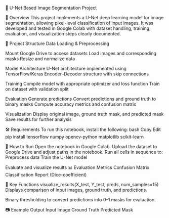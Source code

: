 🧠 U-Net Based Image Segmentation Project

📌 Overview
This project implements a U-Net deep learning model for image segmentation, allowing pixel-level classification of input images.
It was developed and tested in Google Colab with dataset handling, training, evaluation, and visualization steps clearly documented.

📂 Project Structure
Data Loading & Preprocessing

Mount Google Drive to access datasets
Load images and corresponding masks
Resize and normalize data

Model Architecture
U-Net architecture implemented using TensorFlow/Keras
Encoder–Decoder structure with skip connections

Training
Compile model with appropriate optimizer and loss function
Train on dataset with validation split

Evaluation
Generate predictions
Convert predictions and ground truth to binary masks
Compute accuracy metrics and confusion matrix

Visualization
Display original image, ground truth mask, and predicted mask
Save results for further analysis

🛠️ Requirements
To run this notebook, install the following:
bash
Copy
Edit
pip install tensorflow numpy opencv-python matplotlib scikit-learn

🚀 How to Run
Open the notebook in Google Colab.
Upload the dataset to Google Drive and adjust paths in the notebook.
Run all cells in sequence to:
Preprocess data
Train the U-Net model

Evaluate and visualize results
📊 Evaluation Metrics
Confusion Matrix
Classification Report (Dice-coefficient)


📌 Key Functions
visualize_results(X_test, Y_test, preds, num_samples=15)
Displays comparison of input images, ground truth, and predictions.

Binary thresholding to convert predictions into 0–1 masks for evaluation.

📷 Example Output
Input Image	Ground Truth	Predicted Mask
